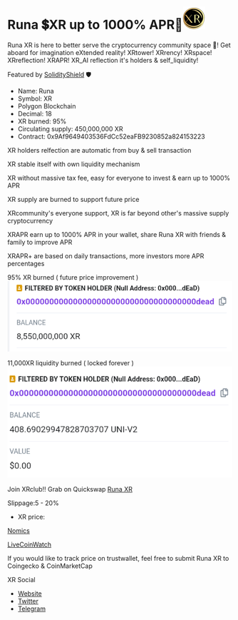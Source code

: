 # Runa 💲XR up to 1000% APR🚀![XR](https://raw.githubusercontent.com/FlintFinancial/RunaXR/main/XRsquareT50.png) 

Runa XR is here to better serve the cryptocurrency community space 🚀! Get aboard for imagination eXtended reality! 
XRtower! XRrency! XRspace! XRreflection! XRAPR! XR_AI reflection it's holders & self_liquidity! 

Featured by [SolidityShield](https://twitter.com/SolidityShield/status/1603179385510498304) 🛡️

- Name: Runa
- Symbol: XR
- Polygon Blockchain
- Decimal: 18
- XR burned: 95%
- Circulating supply: 450,000,000 XR
- Contract:
0x9Af9649403536FdCc52eaFB9230852a824153223

 XR holders relfection are automatic from buy & sell transaction

 XR stable itself with own liquidity mechanism

 XR without massive tax fee, easy for everyone to invest & earn up to 1000% APR

 XR supply are burned to support future price

 XRcommunity's everyone support, XR is far beyond other's massive supply cryptocurrency
 
 XRAPR earn up to 1000% APR in your wallet, share Runa XR with friends & family to improve APR

 XRAPR+ are based on daily transactions, more investors more APR percentages

95% XR burned ( future price improvement )
![XR Burned](https://raw.githubusercontent.com/FlintFinancial/RunaXR/main/XRburned.png) 

11,000XR liquidity burned ( locked forever )
![XR Liquidity Burned](https://raw.githubusercontent.com/FlintFinancial/RunaXR/main/Liquidity_Burned.png) 


Join XRclub!! Grab on Quickswap
[Runa XR](https://quickswap.exchange/#/swap?inputCurrency=0x9af9649403536fdcc52eafb9230852a824153223)

Slippage:5 - 20%

- XR price: 

[Nomics](https://nomics.com/assets/xr2-runa)

[LiveCoinWatch](https://www.livecoinwatch.com/price/Runa-XR)

If you would like to track price on trustwallet, feel free to submit Runa XR to Coingecko & CoinMarketCap

XR Social
- [Website](https://xreflex.xyz/)
- [Twitter](https://twitter.com/RunaXR_Club)
- [Telegram](https://t.me/RunaXR)

